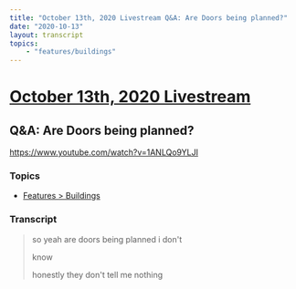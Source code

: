 ```yaml
---
title: "October 13th, 2020 Livestream Q&A: Are Doors being planned?"
date: "2020-10-13"
layout: transcript
topics:
    - "features/buildings"
---
```

# [October 13th, 2020 Livestream](../2020-10-13.md)
## Q&A: Are Doors being planned?
https://www.youtube.com/watch?v=1ANLQo9YLJI

### Topics
* [Features > Buildings](../topics/features/buildings.md)

### Transcript

> so yeah are doors being planned i don't
>
> know
>
> honestly they don't tell me nothing
